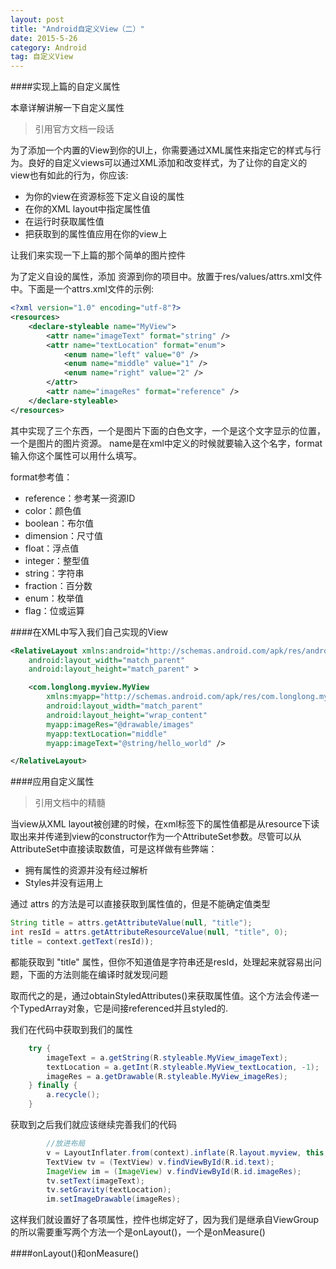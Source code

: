 ```yaml
---
layout: post
title: "Android自定义View（二）"
date: 2015-5-26
category: Android
tag: 自定义View
---
```


####实现上篇的自定义属性

本章详解讲解一下自定义属性

> 引用官方文档一段话

为了添加一个内置的View到你的UI上，你需要通过XML属性来指定它的样式与行为。良好的自定义views可以通过XML添加和改变样式，为了让你的自定义的view也有如此的行为，你应该:

- 为你的view在资源标签下定义自设的属性
- 在你的XML layout中指定属性值
- 在运行时获取属性值
- 把获取到的属性值应用在你的view上

让我们来实现一下上篇的那个简单的图片控件

为了定义自设的属性，添加 资源到你的项目中。放置于res/values/attrs.xml文件中。下面是一个attrs.xml文件的示例:

```xml
<?xml version="1.0" encoding="utf-8"?>
<resources>
    <declare-styleable name="MyView">
        <attr name="imageText" format="string" />
        <attr name="textLocation" format="enum">
            <enum name="left" value="0" />
            <enum name="middle" value="1" />
            <enum name="right" value="2" />
        </attr>
        <attr name="imageRes" format="reference" />
    </declare-styleable>
</resources>
```
其中实现了三个东西，一个是图片下面的白色文字，一个是这个文字显示的位置，一个是图片的图片资源。
name是在xml中定义的时候就要输入这个名字，format输入你这个属性可以用什么填写。

format参考值：

- reference：参考某一资源ID
- color：颜色值
- boolean：布尔值
- dimension：尺寸值
- float：浮点值
- integer：整型值
- string：字符串
- fraction：百分数
- enum：枚举值
- flag：位或运算

####在XML中写入我们自己实现的View

```xml
<RelativeLayout xmlns:android="http://schemas.android.com/apk/res/android"
    android:layout_width="match_parent"
    android:layout_height="match_parent" >

    <com.longlong.myview.MyView
	    xmlns:myapp="http://schemas.android.com/apk/res/com.longlong.myview"
        android:layout_width="match_parent"
        android:layout_height="wrap_content"
        myapp:imageRes="@drawable/images"
        myapp:textLocation="middle"
        myapp:imageText="@string/hello_world" />

</RelativeLayout>
```

####应用自定义属性

> 引用文档中的精髓

当view从XML layout被创建的时候，在xml标签下的属性值都是从resource下读取出来并传递到view的constructor作为一个AttributeSet参数。尽管可以从AttributeSet中直接读取数值，可是这样做有些弊端：

- 拥有属性的资源并没有经过解析
- Styles并没有运用上

通过 attrs 的方法是可以直接获取到属性值的，但是不能确定值类型

```java
String title = attrs.getAttributeValue(null, "title");
int resId = attrs.getAttributeResourceValue(null, "title", 0);
title = context.getText(resId));
```

都能获取到 "title" 属性，但你不知道值是字符串还是resId，处理起来就容易出问题，下面的方法则能在编译时就发现问题

取而代之的是，通过obtainStyledAttributes()来获取属性值。这个方法会传递一个TypedArray对象，它是间接referenced并且styled的.

我们在代码中获取到我们的属性

```java
    try {
        imageText = a.getString(R.styleable.MyView_imageText);
        textLocation = a.getInt(R.styleable.MyView_textLocation, -1);
        imageRes = a.getDrawable(R.styleable.MyView_imageRes);
    } finally {
        a.recycle();
	}
```

获取到之后我们就应该继续完善我们的代码

```java
        //放进布局
        v = LayoutInflater.from(context).inflate(R.layout.myview, this, true);
        TextView tv = (TextView) v.findViewById(R.id.text);
        ImageView im = (ImageView) v.findViewById(R.id.imageRes);
        tv.setText(imageText);
        tv.setGravity(textLocation);
        im.setImageDrawable(imageRes);
```

这样我们就设置好了各项属性，控件也绑定好了，因为我们是继承自ViewGroup的所以需要重写两个方法一个是onLayout()，一个是onMeasure()

####onLayout()和onMeasure()
